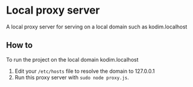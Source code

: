 # Local proxy server

A local proxy server for serving on a local domain such as kodim.localhost

## How to

To run the project on the local domain kodim.localhost 

1. Edit your `/etc/hosts` file to resolve the domain to 127.0.0.1
2. Run this proxy server with `sudo node proxy.js`.
